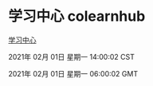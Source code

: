 # 学习中心 colearnhub
[学习中心](http://:56308/colearnhub/)

2021年 02月 01日 星期一 14:00:02 CST

2021年 02月 01日 星期一 06:00:02 GMT
